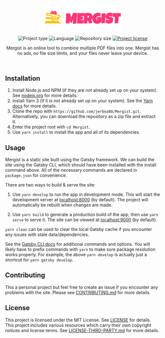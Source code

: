<!-- Project Header -->
<div align="center">
	<h1 class="projectName">

  </h1>

  <a href="https://johng.io" title="Mergist - Online PDF Merger">
    <img class="projectLogo" src="src/images/text-logo.png" alt="Project logo" title="Project logo" width="256">
  </a>

  <p class="projectBadges">
    <img src="https://img.shields.io/badge/type-Web_App-ff5722.svg" alt="Project type" title="Project type">
    <img src="https://img.shields.io/github/languages/top/jerboa88/Mergist.svg" alt="Language" title="Language">
    <img src="https://img.shields.io/github/repo-size/jerboa88/Mergist.svg" alt="Repository size" title="Repository size">
    <a href="LICENSE">
      <img src="https://img.shields.io/github/license/jerboa88/Mergist.svg" alt="Project license" title="Project license"/>
    </a>
  </p>

  <p class="projectDesc">
    Mergist is an online tool to combine multiple PDF files into one. Mergist has no ads, no file size limits, and your files never leave your device.
  </p>

  <br/>
</div>


## Installation
1. Install Node.js and NPM (if they are not already set up on your system). See [nodejs.org](https://nodejs.org/) for more details.
2. Install Yarn 3 (if it is not already set up on your system). See the [Yarn docs](https://yarnpkg.com/getting-started/install) for more details.
3. Clone the repo with `https://github.com/jerboa88/Mergist.git`. Alternatively, you can download the repository as a zip file and extract it.
4. Enter the project root with `cd Mergist`.
5. Use `yarn install` to install the app and all of its dependencies.


## Usage
Mergist is a static site built using the Gatsby framework. We can build the site using the Gatsby CLI, which should have been installed with the install command above. All of the necessary commands are declared in `package.json` for convenience.

There are two ways to build & serve the site:
1. Use `yarn develop` to run the app in development mode. This will start the development server at [localhost:8000](https://localhost:8000) (by default). The project will automatically be rebuilt when changes are made.

2. Use `yarn build` to generate a production build of the app, then use `yarn serve` to serve it. The site can be viewed at [localhost:9000](https://localhost:9000) (by default).

`yarn clean` can be used to clear the local Gatsby cache if you encounter any issues with stale data/dependencies.

See the [Gatsby CLI docs](https://www.gatsbyjs.com/docs/reference/gatsby-cli/) for additional commands and options. You will likely have to prefix commands with `yarn` to make sure package resolution works properly. For example, the above `yarn develop` is actually just a shortcut for `yarn gatsby develop`.


## Contributing
This a personal project but feel free to create an issue if you encounter any problems with the site. Please see [CONTRIBUTING.md](CONTRIBUTING.md) for more details.


## License
This project is licensed under the MIT License. See [LICENSE](LICENSE) for details. This project includes various resources which carry their own copyright notices and license terms. See [LICENSE-THIRD-PARTY.md](LICENSE-THIRD-PARTY.md) for more details.
